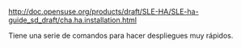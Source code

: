 http://doc.opensuse.org/products/draft/SLE-HA/SLE-ha-guide_sd_draft/cha.ha.installation.html

Tiene una serie de comandos para hacer despliegues muy rápidos.
